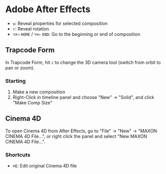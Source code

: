 # Adobe After Effects

- `u`: Reveal properties for selected composition
- `r`: Reveal rotation
- `⌥⌘→` `HOME` / `⌥⌘←` `END`: Go to the beginning or end of composition

## Trapcode Form

In Trapcode Form, hit `c` to change the 3D camera tool (switch from orbit to pan or zoom).

### Starting

1. Make a new composition
2. Right-Click in timeline panel and choose "New" -> "Solid", and click "Make Comp Size"

## Cinema 4D

To open Cinema 4D from After Effects, go to "File" -> "New" -> "MAXON CINEMA 4D File...", or right click the panel and select "New MAXON CINEMA 4D File...".

### Shortcuts

- `⌘E`: Edit original Cinema 4D file

